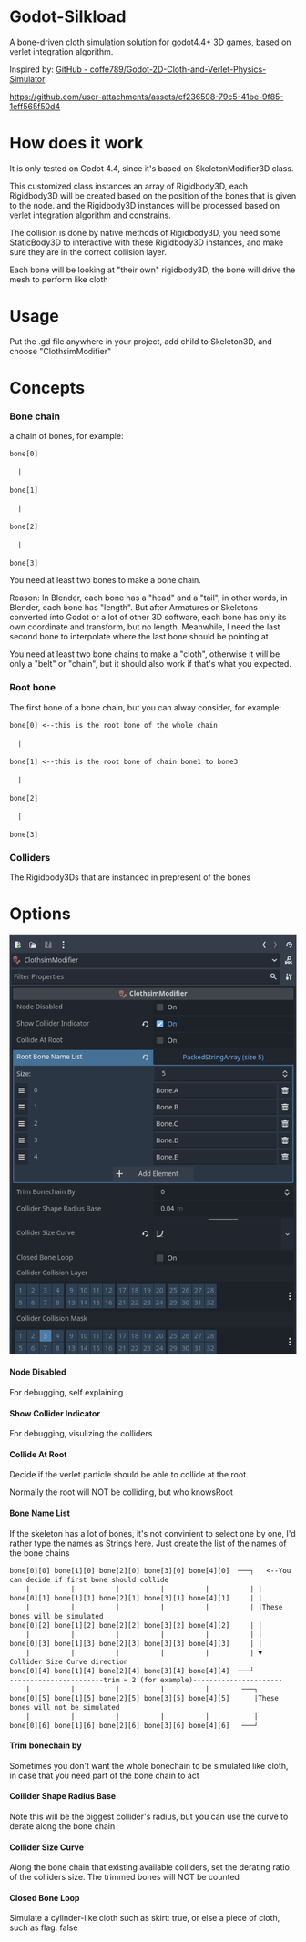# Godot-Silkload

 A bone-driven cloth simulation solution for godot4.4+ 3D games, based on verlet integration algorithm.

Inspired by:  [GitHub - coffe789/Godot-2D-Cloth-and-Verlet-Physics-Simulator](https://github.com/coffe789/Godot-2D-Cloth-and-Verlet-Physics-Simulator)

https://github.com/user-attachments/assets/cf236598-79c5-41be-9f85-1eff565f50d4

# How does it work

It is only tested on Godot 4.4, since it's based on SkeletonModifier3D class.

This customized class instances an array of Rigidbody3D, each Rigidbody3D will be created based on the position of the bones that is given to the node. and the Rigidbody3D instances will be processed based on verlet integration algorithm and constrains. 

The collision is done by native methods of Rigidbody3D, you need some StaticBody3D to interactive with these Rigidbody3D instances, and make sure they are in the correct collision layer. 

Each bone  will be looking at "their own" rigidbody3D, the bone will drive the mesh to perform like cloth

# Usage

Put the .gd file anywhere in your project, add child to Skeleton3D, and choose "ClothsimModifier"

# Concepts

### Bone chain

a chain of bones, for example:

```
bone[0]

  |

bone[1]

  |

bone[2]

  |

bone[3]
```

You need at least two bones to make a bone chain. 

Reason: In Blender, each bone has a "head" and a "tail",  in other words, in Blender, each bone has "length". But after Armatures or Skeletons converted into Godot or a lot of other 3D software, each bone has only its own coordinate and transform, but no length. Meanwhile, I need the last second bone to interpolate where the last bone should be pointing at.

You need at least two bone chains to make a "cloth", otherwise it will be only a "belt" or "chain", but it should also work if that's what you expected.

### Root bone

The first bone of a bone chain, but you can alway consider, for example:

```
bone[0] <--this is the root bone of the whole chain

  |

bone[1] <--this is the root bone of chain bone1 to bone3

  |

bone[2]

  |

bone[3]
```

### Colliders

The Rigidbody3Ds that are instanced in prepresent of the bones

# 

# Options

<p align="center">
   <img src="media/Exports2025-03-03 233534.png" />

#### Node Disabled

For debugging, self explaining

#### Show Collider Indicator

For debugging, visulizing the colliders

#### Collide At Root

Decide if the verlet particle should be able to collide at the root.

Normally the root will NOT be colliding, but who knowsRoot 

#### Bone Name List

If the skeleton has a lot of bones, it's not convinient to select one by one, I'd rather type the names as Strings here. Just create the list of the names of the bone chains

```
bone[0][0] bone[1][0] bone[2][0] bone[3][0] bone[4][0]  ───┐   <--You can decide if first bone should collide
    |          |          |          |          |          | |
bone[0][1] bone[1][1] bone[2][1] bone[3][1] bone[4][1]     | |
    |          |          |          |          |          | |These bones will be simulated
bone[0][2] bone[1][2] bone[2][2] bone[3][2] bone[4][2]     | |   
    |          |          |          |          |          | |  
bone[0][3] bone[1][3] bone[2][3] bone[3][3] bone[4][3]     | | 
    |          |          |          |          |          | ▼ Collider Size Curve direction
bone[0][4] bone[1][4] bone[2][4] bone[3][4] bone[4][4]  ───┘ 
-----------------------trim = 2 (for example)----------------------
    |          |          |          |          |        ───┐
bone[0][5] bone[1][5] bone[2][5] bone[3][5] bone[4][5]      |These bones will not be simulated
    |          |          |          |          |           |
bone[0][6] bone[1][6] bone[2][6] bone[3][6] bone[4][6]   ───┘  
```

#### Trim bonechain by

Sometimes you don't want the whole bonechain to be simulated like cloth, in case that you need part of the bone chain to act

#### Collider Shape Radius Base

Note this will be the biggest collider's radius, but you can use the curve to derate along the bone chain

#### Collider Size Curve

Along the bone chain that existing available colliders, set the derating ratio of the colliders size. The trimmed bones will NOT be counted

#### Closed Bone Loop

Simulate a cylinder-like cloth such as skirt: true, or else a piece of cloth, such as flag: false
